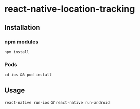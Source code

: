 # react-native-location-tracking

## Installation
### npm modules
```npm install```


### Pods
```cd ios && pod install```

## Usage
```react-native run-ios```
or
```react-native run-android```


